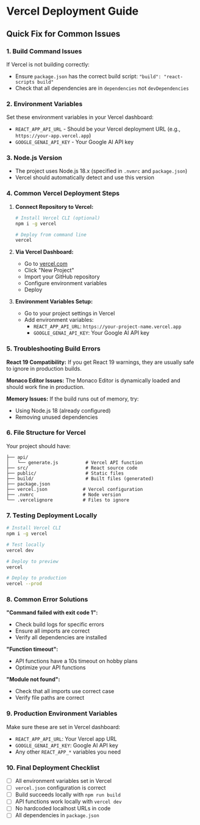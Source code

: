 # Vercel Deployment Guide

## Quick Fix for Common Issues

### 1. Build Command Issues
If Vercel is not building correctly:
- Ensure `package.json` has the correct build script: `"build": "react-scripts build"`
- Check that all dependencies are in `dependencies` not `devDependencies`

### 2. Environment Variables
Set these environment variables in your Vercel dashboard:
- `REACT_APP_API_URL` - Should be your Vercel deployment URL (e.g., `https://your-app.vercel.app`)
- `GOOGLE_GENAI_API_KEY` - Your Google AI API key

### 3. Node.js Version
- The project uses Node.js 18.x (specified in `.nvmrc` and `package.json`)
- Vercel should automatically detect and use this version

### 4. Common Vercel Deployment Steps

1. **Connect Repository to Vercel:**
   ```bash
   # Install Vercel CLI (optional)
   npm i -g vercel
   
   # Deploy from command line
   vercel
   ```

2. **Via Vercel Dashboard:**
   - Go to [vercel.com](https://vercel.com)
   - Click "New Project"
   - Import your GitHub repository
   - Configure environment variables
   - Deploy

3. **Environment Variables Setup:**
   - Go to your project settings in Vercel
   - Add environment variables:
     - `REACT_APP_API_URL`: `https://your-project-name.vercel.app`
     - `GOOGLE_GENAI_API_KEY`: Your Google AI API key

### 5. Troubleshooting Build Errors

**React 19 Compatibility:**
If you get React 19 warnings, they are usually safe to ignore in production builds.

**Monaco Editor Issues:**
The Monaco Editor is dynamically loaded and should work fine in production.

**Memory Issues:**
If the build runs out of memory, try:
- Using Node.js 18 (already configured)
- Removing unused dependencies

### 6. File Structure for Vercel

Your project should have:
```
├── api/
│   └── generate.js          # Vercel API function
├── src/                     # React source code
├── public/                  # Static files
├── build/                   # Built files (generated)
├── package.json
├── vercel.json             # Vercel configuration
├── .nvmrc                  # Node version
└── .vercelignore           # Files to ignore
```

### 7. Testing Deployment Locally

```bash
# Install Vercel CLI
npm i -g vercel

# Test locally
vercel dev

# Deploy to preview
vercel

# Deploy to production
vercel --prod
```

### 8. Common Error Solutions

**"Command failed with exit code 1":**
- Check build logs for specific errors
- Ensure all imports are correct
- Verify all dependencies are installed

**"Function timeout":**
- API functions have a 10s timeout on hobby plans
- Optimize your API functions

**"Module not found":**
- Check that all imports use correct case
- Verify file paths are correct

### 9. Production Environment Variables

Make sure these are set in Vercel dashboard:
- `REACT_APP_API_URL`: Your Vercel app URL
- `GOOGLE_GENAI_API_KEY`: Google AI API key
- Any other `REACT_APP_*` variables you need

### 10. Final Deployment Checklist

- [ ] All environment variables set in Vercel
- [ ] `vercel.json` configuration is correct
- [ ] Build succeeds locally with `npm run build`
- [ ] API functions work locally with `vercel dev`
- [ ] No hardcoded localhost URLs in code
- [ ] All dependencies in `package.json`
